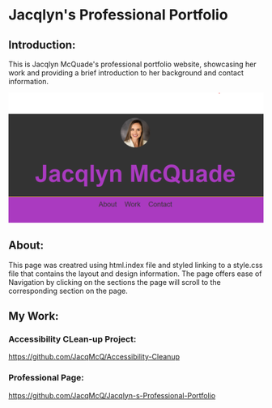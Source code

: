 # Jacqlyn's Professional Portfolio

## Introduction:

This is Jacqlyn McQuade's professional portfolio website, showcasing her work and providing a brief introduction to her background and contact information.

![alt text][def]

[def]: photos/professional-page.png

## About: 
This page was creatred using html.index file and styled linking to a style.css file that contains the layout and design information. The page offers ease of Navigation by clicking on the sections the page will scroll to the corresponding section on the page. 

## My Work:

### Accessibility CLean-up Project:
https://github.com/JacqMcQ/Accessibility-Cleanup

### Professional Page:
https://github.com/JacqMcQ/Jacqlyn-s-Professional-Portfolio

